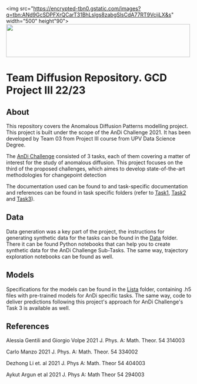 
<img src="https://encrypted-tbn0.gstatic.com/images?q=tbn:ANd9GcSDPFXrQCarT31BhLslgs8zabgSlsCdA77RT9VcijLX&s" width="500" height"90"> </img>
<img src="https://www.inf.upv.es/www/etsinf/es/wp-content/uploads/2017/02/ETSInf_PRINCIPAL_V-horizontal.png" width="500" height="90"> </img>


# Team Diffusion Repository. GCD Project III 22/23

## About

This repository covers the Anomalous Diffusion Patterns modelling project. This project is built under the scope of the AnDi Challenge 2021. It has been developed by Team 03 from Project III course from UPV Data Science Degree.

The [AnDi Challenge](https://github.com/DiffusionPatternsStockMarket/DiffusionPatterns_Repo/tree/main/LaBiblia.pdf) consisted of 3 tasks, each of them covering a matter of interest for the study of anomalous diffusion. This project focuses on the third of the proposed challenges, which aimes to develop state-of-the-art methodologies for changepoint detection

The documentation used can be found to and task-specific documentation and references can be found in task specific folders (refer to [Task1](https://github.com/DiffusionPatternsStockMarket/DiffusionPatterns_Repo/tree/main/Task1), [Task2](https://github.com/DiffusionPatternsStockMarket/DiffusionPatterns_Repo/tree/main/Task2) and [Task3](https://github.com/DiffusionPatternsStockMarket/DiffusionPatterns_Repo/tree/main/Task3)).

## Data

Data generation was a key part of the project, the instructions for generating synthetic data for the tasks can be found in the [Data](https://github.com/DiffusionPatternsStockMarket/DiffusionPatterns_Repo/tree/main/data) folder. There it can be found Python notebooks that can help you to create synthetic data for the AnDi Challenge Sub-Tasks. The same way, trajectory exploration notebooks can be found as well.

## Models 

Specifications for the models can be found in the [Lista](https://github.com/DiffusionPatternsStockMarket/DiffusionPatterns_Repo/tree/main/Lista) folder, containing .h5 files with pre-trained models for AnDi specific tasks. The same way, code to deliver predictions following this project's approach for AnDi Challenge's Task 3 is available as well.

## References

Alessia Gentili and Giorgio Volpe 2021 J. Phys. A: Math. Theor. 54 314003

Carlo Manzo 2021 J. Phys. A: Math. Theor. 54 334002

Dezhong Li et. al 2021 J. Phys A: Math. Theor 54 404003

Aykut Argun et al 2021 J. Phys A: Math Theor 54 294003








